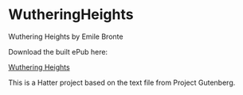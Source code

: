 WutheringHeights
================

Wuthering Heights by Emile Bronte

Download the built ePub here:

<a href='https://github.com/baldmountain/PrideAndPrejudice/raw/master/Pride%20and%20Prejudice%20-%20Jane%20Austen.epub'>Wuthering Heights</a>

This is a Hatter project based on the text file from Project Gutenberg.
